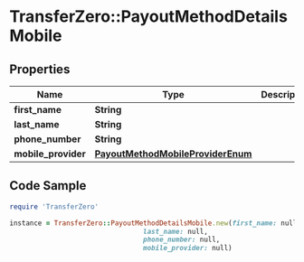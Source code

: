 # TransferZero::PayoutMethodDetailsMobile

## Properties

Name | Type | Description | Notes
------------ | ------------- | ------------- | -------------
**first_name** | **String** |  | 
**last_name** | **String** |  | 
**phone_number** | **String** |  | 
**mobile_provider** | [**PayoutMethodMobileProviderEnum**](PayoutMethodMobileProviderEnum.md) |  | [optional] 

## Code Sample

```ruby
require 'TransferZero'

instance = TransferZero::PayoutMethodDetailsMobile.new(first_name: null,
                                 last_name: null,
                                 phone_number: null,
                                 mobile_provider: null)
```



